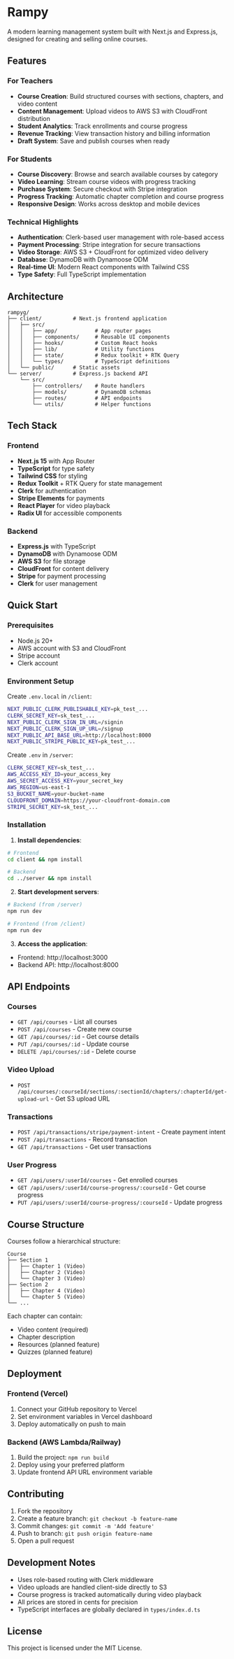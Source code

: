 # Rampy

A modern learning management system built with Next.js and Express.js, designed for creating and selling online courses.

## Features

### For Teachers
- **Course Creation**: Build structured courses with sections, chapters, and video content
- **Content Management**: Upload videos to AWS S3 with CloudFront distribution
- **Student Analytics**: Track enrollments and course progress
- **Revenue Tracking**: View transaction history and billing information
- **Draft System**: Save and publish courses when ready

### For Students
- **Course Discovery**: Browse and search available courses by category
- **Video Learning**: Stream course videos with progress tracking
- **Purchase System**: Secure checkout with Stripe integration
- **Progress Tracking**: Automatic chapter completion and course progress
- **Responsive Design**: Works across desktop and mobile devices

### Technical Highlights
- **Authentication**: Clerk-based user management with role-based access
- **Payment Processing**: Stripe integration for secure transactions
- **Video Storage**: AWS S3 + CloudFront for optimized video delivery
- **Database**: DynamoDB with Dynamoose ODM
- **Real-time UI**: Modern React components with Tailwind CSS
- **Type Safety**: Full TypeScript implementation

## Architecture

```
rampyg/
├── client/          # Next.js frontend application
│   ├── src/
│   │   ├── app/            # App router pages
│   │   ├── components/     # Reusable UI components
│   │   ├── hooks/          # Custom React hooks
│   │   ├── lib/            # Utility functions
│   │   ├── state/          # Redux toolkit + RTK Query
│   │   └── types/          # TypeScript definitions
│   └── public/      # Static assets
└── server/          # Express.js backend API
    └── src/
        ├── controllers/    # Route handlers
        ├── models/         # DynamoDB schemas
        ├── routes/         # API endpoints
        └── utils/          # Helper functions
```

## Tech Stack

### Frontend
- **Next.js 15** with App Router
- **TypeScript** for type safety
- **Tailwind CSS** for styling
- **Redux Toolkit** + RTK Query for state management
- **Clerk** for authentication
- **Stripe Elements** for payments
- **React Player** for video playback
- **Radix UI** for accessible components

### Backend
- **Express.js** with TypeScript
- **DynamoDB** with Dynamoose ODM
- **AWS S3** for file storage
- **CloudFront** for content delivery
- **Stripe** for payment processing
- **Clerk** for user management

## Quick Start

### Prerequisites
- Node.js 20+
- AWS account with S3 and CloudFront
- Stripe account
- Clerk account

### Environment Setup

Create `.env.local` in `/client`:
```bash
NEXT_PUBLIC_CLERK_PUBLISHABLE_KEY=pk_test_...
CLERK_SECRET_KEY=sk_test_...
NEXT_PUBLIC_CLERK_SIGN_IN_URL=/signin
NEXT_PUBLIC_CLERK_SIGN_UP_URL=/signup
NEXT_PUBLIC_API_BASE_URL=http://localhost:8000
NEXT_PUBLIC_STRIPE_PUBLIC_KEY=pk_test_...
```

Create `.env` in `/server`:
```bash
CLERK_SECRET_KEY=sk_test_...
AWS_ACCESS_KEY_ID=your_access_key
AWS_SECRET_ACCESS_KEY=your_secret_key
AWS_REGION=us-east-1
S3_BUCKET_NAME=your-bucket-name
CLOUDFRONT_DOMAIN=https://your-cloudfront-domain.com
STRIPE_SECRET_KEY=sk_test_...
```

### Installation

1. **Install dependencies**:
```bash
# Frontend
cd client && npm install

# Backend
cd ../server && npm install
```

2. **Start development servers**:
```bash
# Backend (from /server)
npm run dev

# Frontend (from /client) 
npm run dev
```

3. **Access the application**:
- Frontend: http://localhost:3000
- Backend API: http://localhost:8000

## API Endpoints

### Courses
- `GET /api/courses` - List all courses
- `POST /api/courses` - Create new course
- `GET /api/courses/:id` - Get course details
- `PUT /api/courses/:id` - Update course
- `DELETE /api/courses/:id` - Delete course

### Video Upload
- `POST /api/courses/:courseId/sections/:sectionId/chapters/:chapterId/get-upload-url` - Get S3 upload URL

### Transactions
- `POST /api/transactions/stripe/payment-intent` - Create payment intent
- `POST /api/transactions` - Record transaction
- `GET /api/transactions` - Get user transactions

### User Progress
- `GET /api/users/:userId/courses` - Get enrolled courses
- `GET /api/users/:userId/course-progress/:courseId` - Get course progress
- `PUT /api/users/:userId/course-progress/:courseId` - Update progress

## Course Structure

Courses follow a hierarchical structure:
```
Course
├── Section 1
│   ├── Chapter 1 (Video)
│   ├── Chapter 2 (Video)
│   └── Chapter 3 (Video)
├── Section 2
│   ├── Chapter 4 (Video)
│   └── Chapter 5 (Video)
└── ...
```

Each chapter can contain:
- Video content (required)
- Chapter description
- Resources (planned feature)
- Quizzes (planned feature)

## Deployment

### Frontend (Vercel)
1. Connect your GitHub repository to Vercel
2. Set environment variables in Vercel dashboard
3. Deploy automatically on push to main

### Backend (AWS Lambda/Railway)
1. Build the project: `npm run build`
2. Deploy using your preferred platform
3. Update frontend API URL environment variable

## Contributing

1. Fork the repository
2. Create a feature branch: `git checkout -b feature-name`
3. Commit changes: `git commit -m 'Add feature'`
4. Push to branch: `git push origin feature-name`
5. Open a pull request

## Development Notes

- Uses role-based routing with Clerk middleware
- Video uploads are handled client-side directly to S3
- Course progress is tracked automatically during video playback
- All prices are stored in cents for precision
- TypeScript interfaces are globally declared in `types/index.d.ts`

## License

This project is licensed under the MIT License.